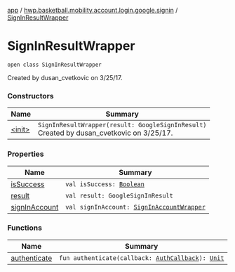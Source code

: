 [app](../../index.md) / [hwp.basketball.mobility.account.login.google.signin](../index.md) / [SignInResultWrapper](.)

# SignInResultWrapper

`open class SignInResultWrapper`

Created by dusan_cvetkovic on 3/25/17.

### Constructors

| Name | Summary |
|---|---|
| [&lt;init&gt;](-init-.md) | `SignInResultWrapper(result: GoogleSignInResult)`<br>Created by dusan_cvetkovic on 3/25/17. |

### Properties

| Name | Summary |
|---|---|
| [isSuccess](is-success.md) | `val isSuccess: `[`Boolean`](https://kotlinlang.org/api/latest/jvm/stdlib/kotlin/-boolean/index.html) |
| [result](result.md) | `val result: GoogleSignInResult` |
| [signInAccount](sign-in-account.md) | `val signInAccount: `[`SignInAccountWrapper`](../-sign-in-account-wrapper/index.md) |

### Functions

| Name | Summary |
|---|---|
| [authenticate](authenticate.md) | `fun authenticate(callback: `[`AuthCallback`](../-auth-callback/index.md)`): `[`Unit`](https://kotlinlang.org/api/latest/jvm/stdlib/kotlin/-unit/index.html) |

